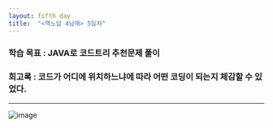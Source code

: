 ```yaml
---
layout: fifth day
title:  "<핵노답 4남매> 5일차"
---
```


### 학습 목표 : JAVA로 코드트리 추천문제 풀이

### 회고록 : 코드가 어디에 위치하느냐에 따라 어떤 코딩이 되는지 체감할 수 있었다.

---

![image](https://github.com/user-attachments/assets/10f56e3a-d6a4-453c-9f09-344874c726e9)
